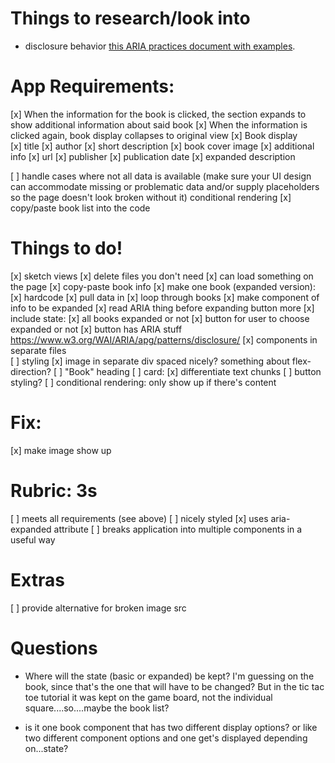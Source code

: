 # Things to research/look into 
- disclosure behavior [this ARIA practices document with examples](https://www.w3.org/TR/wai-aria-practices-1.1/#disclosure).


# App Requirements: 
[x] When the information for the book is clicked, the section expands to show additional information about said book 
[x] When the information is clicked again, book display collapses to original view 
[x] Book display    
    [x] title
    [x] author 
    [x] short description 
    [x] book cover image 
[x] additional info 
    [x] url 
    [x] publisher
    [x] publication date
    [x] expanded description
    
[ ] handle cases where not all data is available (make sure your UI design can accommodate missing or problematic data and/or supply placeholders so the page doesn't look broken without it) conditional rendering 
[x] copy/paste book list into the code 

# Things to do! 
[x] sketch views 
[x] delete files you don't need 
[x] can load something on the page 
[x] copy-paste book info 
[x] make one book (expanded version): 
    [x] hardcode 
    [x] pull data in 
[x] loop through books
[x] make component of info to be expanded 
[x] read ARIA thing before expanding button more 
[x] include state:
    [x] all books expanded or not 
    [x] button for user to choose expanded or not 
    [x] button has ARIA stuff https://www.w3.org/WAI/ARIA/apg/patterns/disclosure/ 
[x] components in separate files    
[ ] styling 
    [x] image in separate div spaced nicely? something about flex-direction? 
    [ ] "Book" heading 
    [ ] card: 
        [x] differentiate text chunks 
        [ ] button styling? 
[ ] conditional rendering: only show up if there's content        

# Fix:
[x] make image show up 


# Rubric: 3s
[ ] meets all requirements (see above)
[ ] nicely styled
[x] uses aria-expanded attribute 
[ ] breaks application into multiple components in a useful way 


# Extras 
[ ] provide alternative for broken image src 

# Questions
- Where will the state (basic or expanded) be kept? I'm guessing on the book, since that's the one that will have to be changed? But in the tic tac toe tutorial it was kept on the game board, not the individual square....so....maybe the book list? 

- is it one book component that has two different display options? or like two different component options and one get's displayed depending on...state? 

